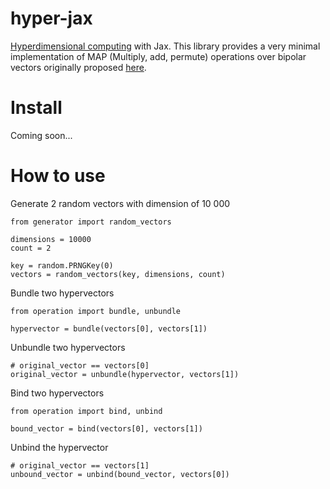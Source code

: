 # hyper-jax
[Hyperdimensional computing](https://en.wikipedia.org/wiki/Hyperdimensional_computing) with Jax. This library provides a very minimal implementation of MAP (Multiply, add, permute) operations over bipolar vectors originally proposed [here](https://www.researchgate.net/publication/215992330_Multiplicative_Binding_Representation_Operators_Analogy).

# Install

Coming soon...

# How to use
Generate 2 random vectors with dimension of 10 000
```
from generator import random_vectors

dimensions = 10000
count = 2

key = random.PRNGKey(0)
vectors = random_vectors(key, dimensions, count)
```

Bundle two hypervectors
```
from operation import bundle, unbundle

hypervector = bundle(vectors[0], vectors[1])
```
Unbundle two hypervectors
```
# original_vector == vectors[0]
original_vector = unbundle(hypervector, vectors[1])
```
Bind two hypervectors
```
from operation import bind, unbind

bound_vector = bind(vectors[0], vectors[1])
```
Unbind the hypervector
```
# original_vector == vectors[1]
unbound_vector = unbind(bound_vector, vectors[0])
```
